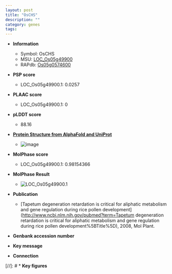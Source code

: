 ```yaml
---
layout: post
title: "OsCHS"
description: ""
category: genes
tags: 
---
```


* **Information**  
    + Symbol: OsCHS  
    + MSU: [LOC_Os05g49900](http://rice.plantbiology.msu.edu/cgi-bin/ORF_infopage.cgi?orf=LOC_Os05g49900)  
    + RAPdb: [Os05g0574600](http://rapdb.dna.affrc.go.jp/viewer/gbrowse_details/irgsp1?name=Os05g0574600)  

* **PSP score**  
    + LOC_Os05g49900.1: 0.0257 

* **PLAAC score**  
    + LOC_Os05g49900.1: 0 

* **pLDDT score**
    + 88.16

* **[Protein Structure from AlphaFold and UniProt](https://www.uniprot.org/uniprotkb/Q6F365/entry#structure)**
    + ![image](https://ricepsp.github.io/images/Q6/AF-Q6F365-F1.png)

* **MolPhase score**
    + LOC_Os05g49900.1: 0.98154366

* **MolPhase Result**
    + ![LOC_Os05g49900.1](https://304243504.github.io/Pictures/LOC_Os05g/LOC_Os05g49900.1.png)

* **Publication**  
    + [Tapetum degeneration retardation is critical for aliphatic metabolism and gene regulation during rice pollen development](http://www.ncbi.nlm.nih.gov/pubmed?term=Tapetum degeneration retardation is critical for aliphatic metabolism and gene regulation during rice pollen development%5BTitle%5D), 2008, Mol Plant.

* **Genbank accession number**  

* **Key message**  

* **Connection**  

[//]: # * **Key figures**  



